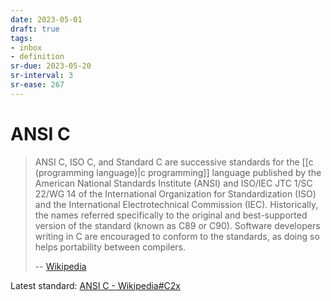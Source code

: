 ```yaml
---
date: 2023-05-01
draft: true
tags:
- inbox
- definition
sr-due: 2023-05-20
sr-interval: 3
sr-ease: 267
---
```


# ANSI C

> ANSI C, ISO C, and Standard C are successive standards for the
> [[c (programming language)|c programming]] language published by the American
> National Standards Institute (ANSI) and ISO/IEC JTC 1/SC 22/WG 14 of the
> International Organization for Standardization (ISO) and the International
> Electrotechnical Commission (IEC). Historically, the names referred
> specifically to the original and best-supported version of the standard (known
> as C89 or C90). Software developers writing in C are encouraged to conform to
> the standards, as doing so helps portability between compilers.
>
> -- [Wikipedia](https://en.wikipedia.org/wiki/ANSI_C)

Latest standard:
[ANSI C - Wikipedia#C2x](https://en.wikipedia.org/wiki/ANSI_C#C2x)
